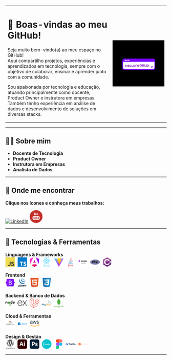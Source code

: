 <table>
  <tr>
    <td valign="top" width="65%">
      
# 🤗 Boas-vindas ao meu GitHub!

Seja muito bem-vindo(a) ao meu espaço no GitHub!  
Aqui compartilho projetos, experiências e aprendizados em tecnologia, sempre com o objetivo de colaborar, ensinar e aprender junto com a comunidade.

Sou apaixonada por tecnologia e educação, atuando principalmente como docente, Product Owner e instrutora em empresas. Também tenho experiência em análise de dados e desenvolvimento de soluções em diversas stacks.

  </td>
  <td align="right" width="35%">
    <img src="banner.gif" width="300px">
  </td>
  </tr>
</table>

---

## 👩‍💻 Sobre mim

- **Docente de Tecnologia**
- **Product Owner**
- **Instrutora em Empresas**
- **Analista de Dados**

---

## 📲 Onde me encontrar

<b>Clique nos ícones e conheça meus trabalhos:</b><br>

[![LinkedIn](https://img.shields.io/badge/-LinkedIn-%230077B5?style=for-the-badge&logo=linkedin&logoColor=white)](https://br.linkedin.com/in/kaucunha)
[<img src="https://raw.githubusercontent.com/CunhaKau/icones/main/youtube.png" title="YouTube" alt="YouTube" height="40" width="40">](https://www.youtube.com/@kau.techOficial)

---

## 🚀 Tecnologias & Ferramentas

**Linguagens & Frameworks**  
<img src="https://github.com/devicons/devicon/blob/master/icons/javascript/javascript-original.svg" title="JavaScript" alt="JavaScript" width="30"/>&nbsp;
<img src="https://github.com/devicons/devicon/blob/master/icons/typescript/typescript-plain.svg" title="TypeScript" alt="TypeScript" width="30"/>&nbsp;
<img src="https://github.com/devicons/devicon/blob/master/icons/angular/angular-original.svg" title="Angular" alt="Angular" width="30"/>&nbsp;
<img src="https://github.com/devicons/devicon/blob/master/icons/react/react-original-wordmark.svg" title="React" alt="React" width="30"/>&nbsp;
<img src="https://github.com/devicons/devicon/blob/master/icons/vitejs/vitejs-original.svg" title="Vitejs" alt="Vitejs" width="30"/>&nbsp;
<img src="https://github.com/devicons/devicon/blob/master/icons/java/java-original-wordmark.svg" title="Java" alt="Java" width="30"/>&nbsp;
<img src="https://github.com/devicons/devicon/blob/master/icons/kotlin/kotlin-original-wordmark.svg" title="Kotlin" alt="Kotlin" width="30"/>&nbsp;
<img src="https://github.com/devicons/devicon/blob/master/icons/php/php-original.svg" title="PHP" alt="PHP" width="30"/>&nbsp;
<img src="https://github.com/devicons/devicon/blob/master/icons/csharp/csharp-original.svg" title="CSharp" alt="CSharp" width="30"/>&nbsp;

**Frontend**  
<img src="https://github.com/devicons/devicon/blob/master/icons/bootstrap/bootstrap-original.svg" title="Bootstrap" alt="Bootstrap" width="30"/>&nbsp;
<img src="https://github.com/devicons/devicon/blob/master/icons/jquery/jquery-original-wordmark.svg" title="Jquery" alt="Jquery" width="30"/>&nbsp;
<img src="https://github.com/devicons/devicon/blob/master/icons/html5/html5-original.svg" title="HTML5" alt="HTML" width="30"/>&nbsp;
<img src="https://github.com/devicons/devicon/blob/master/icons/css3/css3-original.svg" title="CSS3" alt="CSS3" width="30"/>&nbsp;

**Backend & Banco de Dados**  
<img src="https://github.com/devicons/devicon/blob/master/icons/nodejs/nodejs-original-wordmark.svg" title="NodeJS" alt="NodeJS" width="30"/>&nbsp;
<img src="https://github.com/devicons/devicon/blob/master/icons/express/express-original.svg" title="Express" alt="Express" width="30"/>&nbsp;
<img src="https://github.com/devicons/devicon/blob/master/icons/laravel/laravel-original.svg" title="Laravel" alt="Laravel" width="30"/>&nbsp;
<img src="https://github.com/devicons/devicon/blob/master/icons/mysql/mysql-original-wordmark.svg" title="MySQL" alt="MySQL" width="30"/>&nbsp;
<img src="https://github.com/devicons/devicon/blob/master/icons/mongodb/mongodb-plain-wordmark.svg" title="MongoDB" alt="MongoDB" width="30"/>&nbsp;

**Cloud & Ferramentas**  
<img src="https://github.com/devicons/devicon/blob/master/icons/googlecloud/googlecloud-original-wordmark.svg" title="Google Cloud" alt="Google Cloud" width="30"/>&nbsp;
<img src="https://github.com/devicons/devicon/blob/master/icons/azure/azure-original-wordmark.svg" title="Azure" alt="Azure" width="30"/>&nbsp;
<img src="https://github.com/devicons/devicon/blob/master/icons/amazonwebservices/amazonwebservices-original-wordmark.svg" title="AWS" alt="AWS" width="30"/>&nbsp;

**Design & Gestão**  
<img src="https://github.com/devicons/devicon/blob/master/icons/wordpress/wordpress-plain-wordmark.svg" title="Wordpress" alt="Wordpress" width="30"/>&nbsp;
<img src="https://github.com/devicons/devicon/blob/master/icons/illustrator/illustrator-plain.svg" title="Illustrator" alt="Illustrator" width="30"/>&nbsp;
<img src="https://github.com/devicons/devicon/blob/master/icons/photoshop/photoshop-plain.svg" title="Photoshop" alt="Photoshop" width="30"/>&nbsp;
<img src="https://github.com/devicons/devicon/blob/master/icons/canva/canva-original.svg" title="Canva" alt="Canva" width="30"/>&nbsp;
<img src="https://github.com/devicons/devicon/blob/master/icons/figma/figma-original.svg" title="Figma" alt="Figma" width="30"/>&nbsp;
<img src="https://github.com/devicons/devicon/blob/master/icons/trello/trello-original-wordmark.svg" title="Trello" alt="Trello" width="30"/>&nbsp;
<img src="https://github.com/devicons/devicon/blob/master/icons/postman/postman-original-wordmark.svg" title="Postman" alt="Postman" width="30"/>&nbsp;

---

<!--
**Opcional: Adicione métricas de GitHub**
[![Anurag's GitHub stats](https://github-readme-stats.vercel.app/api?username=CunhaKau&show_icons=true&theme=radical)](https://github.com/anuraghazra/github-readme-stats)
-->
